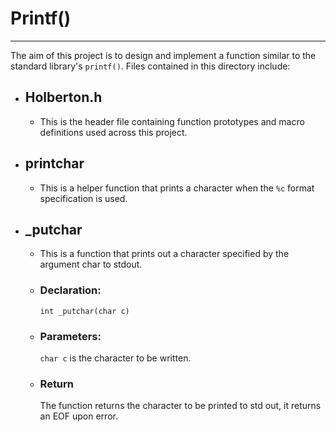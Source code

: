 # Printf()
-------------------------------------------------------------------------------------
The aim of this project is to design and implement a function similar to the standard library's ``printf()``.
Files contained in this directory include:
  * ## Holberton.h
    - This is the header file containing function prototypes and macro definitions used across this project.
  
  * ## printchar
      - This is a helper function that prints a character when the ``%c`` format specification is used.  
  * ## _putchar
    - This is a function that prints out a character specified by the argument char to stdout.
    - ### Declaration: 
       ``int _putchar(char c)``
    - ### Parameters:
       ``char c`` is the character to be written.
    - ### Return
       The function returns the character to be printed to std out, it returns an EOF upon error.
   
   
      
  
